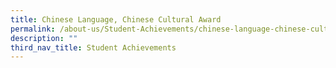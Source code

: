 ```yaml
---
title: Chinese Language, Chinese Cultural Award
permalink: /about-us/Student-Achievements/chinese-language-chinese-cultural-award/
description: ""
third_nav_title: Student Achievements
---
```


